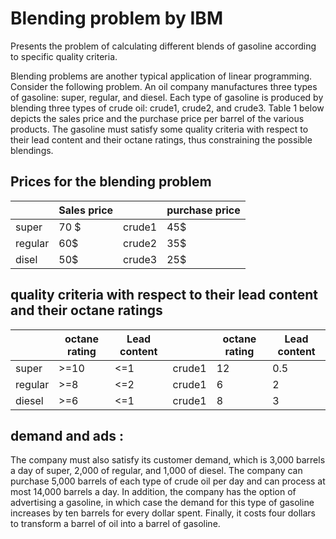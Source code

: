 # Blending problem by IBM

Presents the problem of calculating different blends of gasoline according to specific quality criteria.

Blending problems are another typical application of linear programming. Consider the following problem. An oil company manufactures three types of gasoline: super, regular, and diesel. Each type of gasoline is produced by blending three types of crude oil: crude1, crude2, and crude3. Table 1 below depicts the sales price and the purchase price per barrel of the various products. The gasoline must satisfy some quality criteria with respect to their lead content and their octane ratings, thus constraining the possible blendings.



## Prices for the blending problem

||Sales price|| purchase price|
|--|--|--|--|
|super| 70 $ | crude1| 45$|
regular | 60$ | crude2 | 35$|
disel | 50$ | crude3 | 25$|

## quality criteria with respect to their lead content and their octane ratings
||octane rating | Lead content | | octane rating | Lead content |
|--|--|--|--|--|--|
|super|>=10|<=1|crude1|12|0.5|
|regular|>=8|<=2|crude1|6|2|
|diesel|>=6|<=1|crude1|8|3|


## demand and ads : 
The company must also satisfy its customer demand, which is 3,000 barrels a day of super, 2,000 of regular, and 1,000 of diesel. The company can purchase 5,000 barrels of each type of crude oil per day and can process at most 14,000 barrels a day. In addition, the company has the option of advertising a gasoline, in which case the demand for this type of gasoline increases by ten barrels for every dollar spent. Finally, it costs four dollars to transform a barrel of oil into a barrel of gasoline.